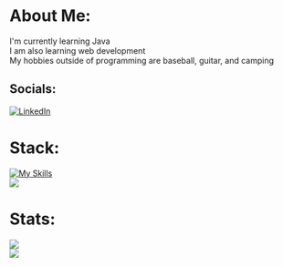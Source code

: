 # About Me:
I'm currently learning Java<br>I am also learning web development<br>My hobbies outside of programming are baseball, guitar, and camping<br>
## Socials:
[![LinkedIn](https://img.shields.io/badge/LinkedIn-%230077B5.svg?logo=linkedin&logoColor=white)](https://www.linkedin.com/in/aidan-dorn-b78b0b246/) 
# Stack:
[![My Skills](https://skillicons.dev/icons?i=java,js,html,css)](https://skillicons.dev)
<br/>
![](https://github-readme-stats.vercel.app/api/top-langs/?username=AidanDorn&theme=dark&hide_border=false&include_all_commits=true&count_private=false&layout=compact)
# Stats:
![](https://github-readme-stats.vercel.app/api?username=AidanDorn&theme=dark&hide_border=false&include_all_commits=true&count_private=false)<br/>
[![](https://visitcount.itsvg.in/api?id=AidanDorn&icon=0&color=0)](https://visitcount.itsvg.in)
